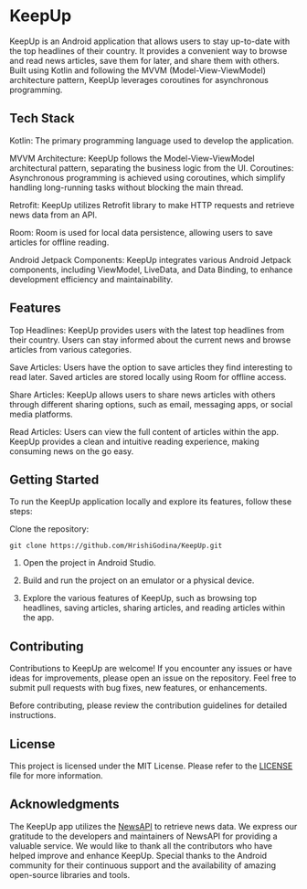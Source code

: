 # **KeepUp**

KeepUp is an Android application that allows users to stay up-to-date with the top headlines of their country. It provides a convenient way to browse and read news articles, save them for later, and share them with others. Built using Kotlin and following the MVVM (Model-View-ViewModel) architecture pattern, KeepUp leverages coroutines for asynchronous programming.

## **Tech Stack**

Kotlin: The primary programming language used to develop the application.

MVVM Architecture: KeepUp follows the Model-View-ViewModel architectural pattern, separating the business logic from the UI.
Coroutines: Asynchronous programming is achieved using coroutines, which simplify handling long-running tasks without blocking the main thread.

Retrofit: KeepUp utilizes Retrofit library to make HTTP requests and retrieve news data from an API.

Room: Room is used for local data persistence, allowing users to save articles for offline reading.

Android Jetpack Components: KeepUp integrates various Android Jetpack components, including ViewModel, LiveData, and Data Binding, to enhance development efficiency and maintainability.

## **Features**

Top Headlines: KeepUp provides users with the latest top headlines from their country. Users can stay informed about the current news and browse articles from various categories.

Save Articles: Users have the option to save articles they find interesting to read later. Saved articles are stored locally using Room for offline access.

Share Articles: KeepUp allows users to share news articles with others through different sharing options, such as email, messaging apps, or social media platforms.

Read Articles: Users can view the full content of articles within the app. KeepUp provides a clean and intuitive reading experience, making consuming news on the go easy.

## **Getting Started**

To run the KeepUp application locally and explore its features, follow these steps:

Clone the repository:

```
git clone https://github.com/HrishiGodina/KeepUp.git
```

1. Open the project in Android Studio.

2. Build and run the project on an emulator or a physical device.

3. Explore the various features of KeepUp, such as browsing top headlines, saving articles, sharing articles, and reading articles within the app.

## **Contributing**

Contributions to KeepUp are welcome! If you encounter any issues or have ideas for improvements, please open an issue on the repository. Feel free to submit pull requests with bug fixes, new features, or enhancements.

Before contributing, please review the contribution guidelines for detailed instructions.

## **License**

This project is licensed under the MIT License. Please refer to the [LICENSE](LICENSE) file for more information.

## **Acknowledgments**

The KeepUp app utilizes the [NewsAPI](https://newsapi.org/) to retrieve news data. We express our gratitude to the developers and maintainers of NewsAPI for providing a valuable service.
We would like to thank all the contributors who have helped improve and enhance KeepUp.
Special thanks to the Android community for their continuous support and the availability of amazing open-source libraries and tools.

